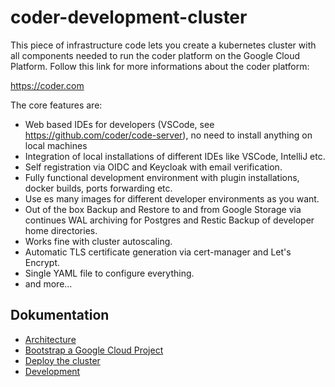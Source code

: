 # coder-development-cluster

This piece of infrastructure code lets you create a kubernetes cluster with all components needed to run the coder platform on the Google Cloud Platform. Follow this link for more informations about the coder platform:

  https://coder.com

The core features are:

- Web based IDEs for developers (VSCode, see https://github.com/coder/code-server), no need to install anything on local machines
- Integration of local installations of different IDEs like VSCode, IntelliJ etc.
- Self registration via OIDC and Keycloak with email verification.
- Fully functional development environment with plugin installations, docker builds, ports forwarding etc.
- Use es many images for different developer environments as you want.
- Out of the box Backup and Restore to and from Google Storage via continues WAL archiving for Postgres and Restic Backup of developer home directories.
- Works fine with cluster autoscaling.
- Automatic TLS certificate generation via cert-manager and Let's Encrypt.
- Single YAML file to configure everything.
- and more...

## Dokumentation

* [Architecture](docs/Architecture.md)
* [Bootstrap a Google Cloud Project](docs/bootstrap.md)
* [Deploy the cluster](docs/deploy.md)
* [Development](docs/development.md)